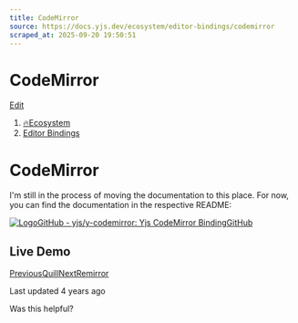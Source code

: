 ```yaml
---
title: CodeMirror
source: https://docs.yjs.dev/ecosystem/editor-bindings/codemirror
scraped_at: 2025-09-20 19:50:51
---
```


# CodeMirror

[Edit](https://github.com/yjs/docs/blob/main/ecosystem/editor-bindings/codemirror.md)

1. [🔥Ecosystem](/ecosystem)
2. [Editor Bindings](/ecosystem/editor-bindings)

# CodeMirror

I'm still in the process of moving the documentation to this place. For now, you can find the documentation in the respective README:

[![Logo](https://docs.yjs.dev/~gitbook/image?url=https%3A%2F%2Fgithub.com%2Ffluidicon.png&width=20&dpr=4&quality=100&sign=46771325&sv=2)GitHub - yjs/y-codemirror: Yjs CodeMirror BindingGitHub](https://github.com/yjs/y-codemirror/)

## Live Demo

[PreviousQuill](/ecosystem/editor-bindings/quill)[NextRemirror](/ecosystem/editor-bindings/remirror)

Last updated 4 years ago

Was this helpful?